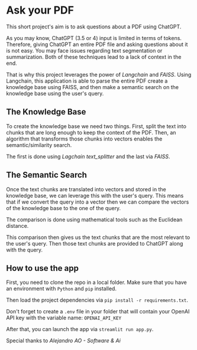 # Ask your PDF #

This short project's aim is to ask questions about a PDF using ChatGPT.

As you may know, ChatGPT (3.5 or 4) input is limited in terms of tokens. Therefore, giving ChatGPT an entire PDF file and asking questions about it is not easy. You may face issues regarding text segmentation or summarization. Both of these techniques lead to a lack of context in the end.

That is why this project leverages the power of *Langchain* and *FAISS*.
Using Langchain, this application is able to parse the entire PDF create a knowledge base using FAISS, and then make a semantic search on the knowledge base using the user's query.

## The Knowledge Base
To create the knowledge base we need two things. First, split the text into chunks that are long enough to keep the context of the PDF. Then, an algorithm that transforms those chunks into vectors enables the semantic/similarity search.

The first is done using *Lagchain text_splitter* and the last via *FAISS*.

## The Semantic Search
Once the text chunks are translated into vectors and stored in the knowledge base, we can leverage this with the user's query. This means that if we convert the query into a vector then we can compare the vectors of the knowledge base to the one of the query. 

The comparison is done using mathematical tools such as the Euclidean distance.

This comparison then gives us the text chunks that are the most relevant to the user's query. Then those text chunks are provided to ChatGPT along with the query.

## How to use the app
First, you need to clone the repo in a local folder. Make sure that you have an environment with `Python` and `pip` installed.

Then load the project dependencies via `pip install -r requirements.txt`.

Don't forget to create a `.env` file in your folder that will contain your OpenAI API key with the variable name: `OPENAI_API_KEY`

After that, you can launch the app via `streamlit run app.py`.

Special thanks to *Alejandro AO - Software & Ai*

